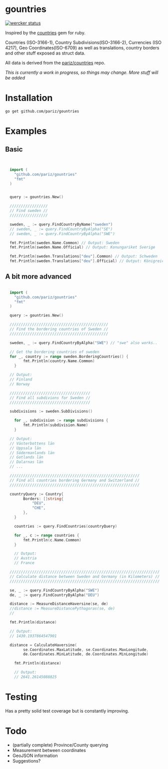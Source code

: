 # gountries

[![wercker status](https://app.wercker.com/status/909d6a059d7d0b49b74ec8b658f97df4/s/master "wercker status")](https://app.wercker.com/project/bykey/909d6a059d7d0b49b74ec8b658f97df4)

Inspired by the [countries](https://github.com/hexorx/countries) gem for ruby.

Countries (ISO-3166-1), Country Subdivisions(ISO-3166-2), Currencies (ISO 4217), Geo Coordinates(ISO-6709) as well as translations, country borders and other stuff exposed as struct data.

All data is derived from the [pariz/countries](https://github.com/pariz/countries) repo.

*This is currently a work in progress, so things may change. More stuff will be added*

# Installation

```
go get github.com/pariz/gountries
```

# Examples


## Basic
```go


  import (
    "github.com/pariz/gountries"
    "fmt"
  )


  query := gountries.New()

  /////////////////
  // Find sweden //
  /////////////////

  sweden, _ := query.FindCountryByName("sweden")
  // sweden, _ := query.FindCountryByAlpha("SE")
  // sweden, _ := query.FindCountryByAlpha("SWE")

  fmt.Println(sweden.Name.Common) // Output: Sweden
  fmt.Println(sweden.Name.Official) // Output: Konungariket Sverige

  fmt.Println(sweden.Translations["deu"].Common) // Output: Schweden
  fmt.Println(sweden.Translations["deu"].Official) // Output: Königreich Schweden


```
## A bit more advanced
```go

  import (
    "github.com/pariz/gountries"
    "fmt"
  )

  query := gountries.New()

  ////////////////////////////////////////////
  // Find the bordering countries of Sweden //
  ////////////////////////////////////////////

  sweden, _ := query.FindCountryByAlpha("SWE") // "swe" also works..

  // Get the bordering countries of sweden
  for _, country := range sweden.BorderingCountries() {
		fmt.Println(country.Name.Common)
	}

  // Output:
  // Finland
  // Norway

  ////////////////////////////////////
  // Find all subdivions for Sweden //
  ////////////////////////////////////

  subdivisions := sweden.SubDivisions()

	for _, subdivision := range subdivisions {
		fmt.Println(subdivision.Name)
	}

  // Output:
  // Västerbottens län
  // Uppsala län
  // Södermanlands län
  // Gotlands län
  // Dalarnas län
  // ...

  //////////////////////////////////////////////////////////
  // Find all countries bordering Germany and Switzerland //
  //////////////////////////////////////////////////////////

  countryQuery := Country{
		Borders: []string{
			"DEU",
			"CHE",
		},
	}

	countries := query.FindCountries(countryQuery)

	for _, c := range countries {
		fmt.Println(c.Name.Common)
	}

	// Output:
	// Austria
	// France

  ///////////////////////////////////////////////////////////////////
  // Calculate distance between Sweden and Germany (in Kilometers) //
  ///////////////////////////////////////////////////////////////////

  se, _ := query.FindCountryByAlpha("SWE")
  de, _ := query.FindCountryByAlpha("DEU")

  distance := MeasureDistanceHaversine(se, de)
  //distance := MeasureDistancePythagoras(se, de)
  //

  fmt.Println(distance)

  // Output:
  // 1430.1937864547901

  distance = CalculateHaversine(
		se.Coordinates.MaxLatitude, se.Coordinates.MaxLongitude,
		de.Coordinates.MinLatitude, de.Coordinates.MinLongitude)

	fmt.Println(distance)

	// Output:
	// 2641.26145088825


```

# Testing

Has a pretty solid test coverage but is constantly improving.

# Todo


* (partially complete) Province/County querying
* Measurement between coordinates
* GeoJSON information
* Suggestions?
